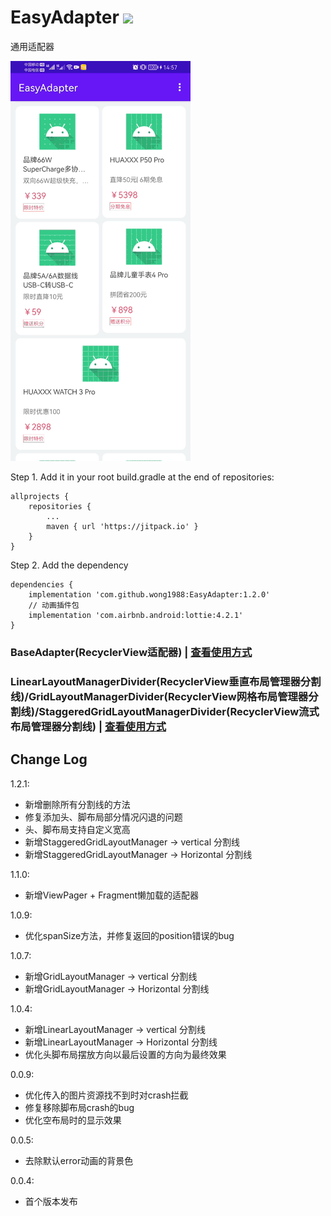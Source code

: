 # EasyAdapter [![](https://jitpack.io/v/wong1988/EasyAdapter.svg)](https://jitpack.io/#wong1988/EasyAdapter)

通用适配器

![](https://github.com/wong1988/EasyAdapter/blob/main/img/preview.gif)

Step 1. Add it in your root build.gradle at the end of repositories:

 ```
 allprojects {
     repositories {
         ...
         maven { url 'https://jitpack.io' }
     }
 }
 ```

Step 2. Add the dependency

 ```
 dependencies {
     implementation 'com.github.wong1988:EasyAdapter:1.2.0'
     // 动画插件包
     implementation 'com.airbnb.android:lottie:4.2.1'
 }
 ```

### BaseAdapter(RecyclerView适配器) | [查看使用方式](https://github.com/wong1988/EasyAdapter/blob/main/RecyclerViewAdapter-README.md)

### LinearLayoutManagerDivider(RecyclerView垂直布局管理器分割线)/GridLayoutManagerDivider(RecyclerView网格布局管理器分割线)/StaggeredGridLayoutManagerDivider(RecyclerView流式布局管理器分割线) | [查看使用方式](https://github.com/wong1988/EasyAdapter/blob/main/XxxLayoutManagerDivider-README.md)

## Change Log

1.2.1:

* 新增删除所有分割线的方法
* 修复添加头、脚布局部分情况闪退的问题
* 头、脚布局支持自定义宽高
* 新增StaggeredGridLayoutManager -> vertical 分割线
* 新增StaggeredGridLayoutManager -> Horizontal 分割线

1.1.0:

* 新增ViewPager + Fragment懒加载的适配器

1.0.9:

* 优化spanSize方法，并修复返回的position错误的bug

1.0.7:

* 新增GridLayoutManager -> vertical 分割线
* 新增GridLayoutManager -> Horizontal 分割线

1.0.4:

* 新增LinearLayoutManager -> vertical 分割线
* 新增LinearLayoutManager -> Horizontal 分割线
* 优化头脚布局摆放方向以最后设置的方向为最终效果

0.0.9:

* 优化传入的图片资源找不到时对crash拦截
* 修复移除脚布局crash的bug
* 优化空布局时的显示效果

0.0.5:

* 去除默认error动画的背景色

0.0.4:

* 首个版本发布
